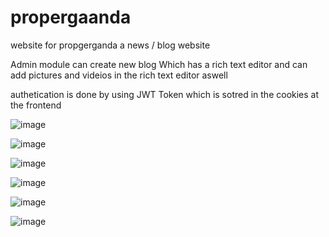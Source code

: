 # propergaanda
website for propgerganda a news / blog website 

Admin module can create new blog Which has a rich text editor and can add pictures and videios in the rich text editor aswell 

authetication is done by using JWT Token which is sotred in the cookies at the frontend


![image](https://user-images.githubusercontent.com/110093298/236690190-fda8112b-dc00-49cc-814c-77da6f83e0f7.png)

![image](https://user-images.githubusercontent.com/110093298/236690203-45538909-9ff8-4d8a-935e-f8f91f6f78ed.png)

![image](https://user-images.githubusercontent.com/110093298/236690227-094f05e1-1ff5-4b76-82b3-710cc7db3f2f.png)


![image](https://user-images.githubusercontent.com/110093298/236689984-685929e4-b233-45b1-8f71-3a0d171fec5e.png)

![image](https://user-images.githubusercontent.com/110093298/236690015-9ecabee4-7d19-4fce-bb9c-1790480afe17.png)

![image](https://user-images.githubusercontent.com/110093298/236690034-75266ab0-a5fe-47a7-ac25-8d4b960b6915.png)







